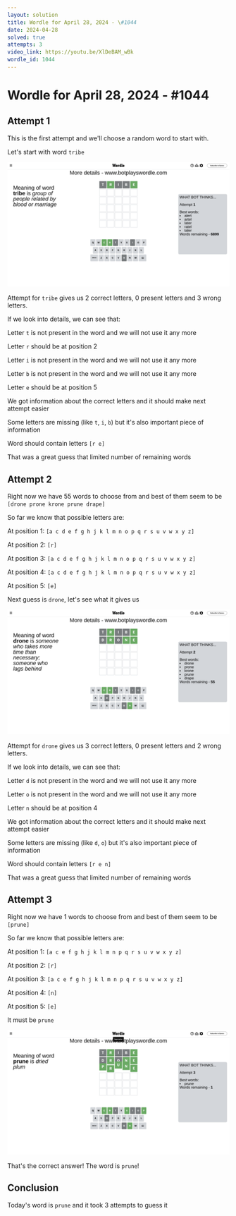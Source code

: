 ```yaml
---
layout: solution
title: Wordle for April 28, 2024 - \#1044
date: 2024-04-28
solved: true
attempts: 3
video_link: https://youtu.be/XlDeBAM_wBk
wordle_id: 1044
---
```


# Wordle for April 28, 2024 - \#1044

## Attempt 1

This is the first attempt and we'll choose a random word to start with.

Let's start with word `tribe`

![Attempt 1](2024-04-28/attempt-1.png)

Attempt for `tribe` gives us 2 correct letters, 0 present letters and 3 wrong letters.

If we look into details, we can see that:

Letter `t` is not present in the word and we will not use it any more

Letter `r` should be at position 2

Letter `i` is not present in the word and we will not use it any more

Letter `b` is not present in the word and we will not use it any more

Letter `e` should be at position 5

We got information about the correct letters and it should make next attempt easier

Some letters are missing (like `t`, `i`, `b`) but it's also important piece of information

Word should contain letters `[r e]`

That was a great guess that limited number of remaining words



## Attempt 2

Right now we have 55 words to choose from and best of them seem to be `[drone prone krone prune drape]`

So far we know that possible letters are:

At position 1: `[a c d e f g h j k l m n o p q r s u v w x y z]`

At position 2: `[r]`

At position 3: `[a c d e f g h j k l m n o p q r s u v w x y z]`

At position 4: `[a c d e f g h j k l m n o p q r s u v w x y z]`

At position 5: `[e]`

Next guess is `drone`, let's see what it gives us

![Attempt 2](2024-04-28/attempt-2.png)

Attempt for `drone` gives us 3 correct letters, 0 present letters and 2 wrong letters.

If we look into details, we can see that:

Letter `d` is not present in the word and we will not use it any more

Letter `o` is not present in the word and we will not use it any more

Letter `n` should be at position 4

We got information about the correct letters and it should make next attempt easier

Some letters are missing (like `d`, `o`) but it's also important piece of information

Word should contain letters `[r e n]`

That was a great guess that limited number of remaining words



## Attempt 3

Right now we have 1 words to choose from and best of them seem to be `[prune]`

So far we know that possible letters are:

At position 1: `[a c e f g h j k l m n p q r s u v w x y z]`

At position 2: `[r]`

At position 3: `[a c e f g h j k l m n p q r s u v w x y z]`

At position 4: `[n]`

At position 5: `[e]`

It must be `prune`

![Attempt 3](2024-04-28/attempt-3.png)

That's the correct answer! The word is `prune`!

## Conclusion

Today's word is `prune` and it took 3 attempts to guess it


